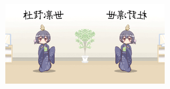 <!--
**flamyoad/flamyoad** is a ✨ _special_ ✨ repository because its `README.md` (this file) appears on your GitHub profile.

Here are some ideas to get you started:

- 🔭 I’m currently working on ...
- 🌱 I’m currently learning ...
- 👯 I’m looking to collaborate on ...
- 🤔 I’m looking for help with ...
- 💬 Ask me about ...
- 📫 How to reach me: ...
- 😄 Pronouns: ...
- ⚡ Fun fact: ...
-->

<a><img src="/mirror.gif"></a>



<!--
<img src="/suri_no_rinze.gif" width="400" height="400"> <span> <img src="/muri_no_rinze.gif" style="margin-left: 66px;" width="400" height="400">
-->

